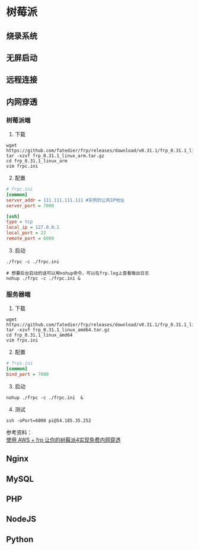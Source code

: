 # 树莓派

## 烧录系统

## 无屏启动

## 远程连接

## 内网穿透

### 树莓派端

1. 下载

```shell
wget https://github.com/fatedier/frp/releases/download/v0.31.1/frp_0.31.1_linux_arm.tar.gz
tar -xzvf frp_0.31.1_linux_arm.tar.gz 
cd frp_0.31.1_linux_arm
vim frpc.ini
```

2. 配置

```ini
# frpc.ini
[common]
server_addr = 111.111.111.111 #实例的公网IP地址
server_port = 7000

[ssh]
type = tcp
local_ip = 127.0.0.1
local_port = 22
remote_port = 6000
```

3. 启动
```shell
./frpc -c ./frpc.ini

# 想要后台启动的话可以用nohup命令，可以在frp.log上查看输出日志
nohup ./frpc -c ./frpc.ini &
```

### 服务器端

1. 下载

```shell
wget https://github.com/fatedier/frp/releases/download/v0.31.1/frp_0.31.1_linux_amd64.tar.gz
tar -xzvf frp_0.31.1_linux_amd64.tar.gz 
cd frp_0.31.1_linux_amd64
vim frps.ini
```

2. 配置

```ini
# frps.ini
[common]
bind_port = 7000
```

3. 启动

```shell
nohup ./frpc -c ./frpc.ini  &
```

4. 测试

```shell
ssh -oPort=6000 pi@54.185.35.252
```

参考资料：  
[使用 AWS + frp 让你的树莓派4实现免费内网穿透](https://www.zhihu.com/tardis/zm/art/103457717)

## Nginx

## MySQL

## PHP

## NodeJS

## Python

